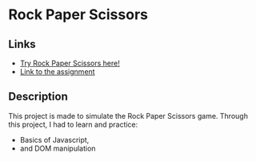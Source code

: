 # Rock Paper Scissors

## Links

- [Try Rock Paper Scissors here!](https://nyf005.github.io/rock-paper-scissors/)
- [Link to the assignment](https://www.theodinproject.com/lessons/foundations-rock-paper-scissors)

## Description

This project is made to simulate the Rock Paper Scissors game.
Through this project, I had to learn and practice:

- Basics of Javascript,
- and DOM manipulation
